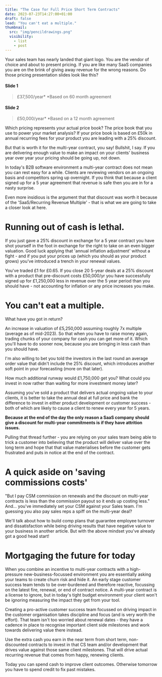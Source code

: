 ```yaml
---
title: "The Case for Full Price Short Term Contracts"
date: 2023-07-23T14:27:00+01:00
draft: false
lead: "You can't eat a multiple."
thumbnail:
  src: "img/pencildrawings.png"
  visibility:
    - list
    - post
---
```


Your sales team has nearly landed that giant logo. You are the vendor of choice and about to present pricing. If you are like many SaaS companies you are on the brink of giving away revenue for the wrong reasons. <!--more--> Do those pricing presentation slides look like this?

#### Slide 1 
> £37,500/year*  *Based on 60 month agreement
#### Slide 2
> £50,000/year*  *Based on a 12 month agreement

Which pricing represents your actual price book? The price book that you use to power your  market analysis? If your price book is based on £50k in annual recurring fees for your product you are leading with a 25% discount.

But that is worth it for the multi-year contract, you say! Bullshit, I say. If you are delivering enough value to make an impact on your clients' business year over year your pricing should be going up, not down.

In today's B2B software environment a multi-year contract does not mean you can rest easy for a while. Clients are reviewing vendors on an ongoing basis and competitors spring up overnight. If you think that because a client signed up for a 5 year agreement that revenue is safe then you are in for a nasty surprise.

Even more insidious is the argument that that discount was worth it because of the 'SaaS/Recurring Revenue Multiple' - that is what we are going to take a closer look at here.

# Running out of cash is lethal. 
If you just gave a 25% discount in exchange for a 5 year contract you have shot yourself in the foot in exchange for the right to take on an even bigger valuation. Good luck applying that 'annual inflation adjustment' without a fight - and if you put your prices up (which you should as your product grows) you've introduced a trench in your renewal values.

You've traded £1 for £0.65. If you close 20 5-year deals at a 25% discount with a product that pre-discount costs £50,000/yr you have successfully signed up for £1,250,000 less in revenue over the 5 year period than you should have - not accounting for inflation or any price increases you make.

# You can't eat a multiple.
What have you got in return?

An increase in valuation of £5,250,000 assuming roughly 7x multiple (average as of mid-2023). So that when you have to raise money again, trading chunks of your company for cash you can get more of it. Which you'll have to do sooner now, because you are bringing in less cash than you should have.

I'm also willing to bet you told the investors in the last round an average order value that didn't include the 25% discount, which introduces another soft point in your forecasting (more on that later).

How much additional runway would £1,750,000 get you? What could you invest in now rather than waiting for more investment money later?

Assuming you've sold a product that delivers actual ongoing value to your clients, it is better to take the annual deal at full price and bank the difference to invest in either product development or customer success - both of which are likely to cause a client to renew every year for 5 years.

**Because at the end of the day the only reason a SaaS company should give a discount for multi-year commitments is if they have attrition issues.**

Pulling that thread further - you are relying on your sales team being able to trick a customer into believing that the product will deliver value over the long term and hope that that value materialises before the customer gets frustrated and puts in notice at the end of the contract.

# A quick aside on 'saving commissions costs' 
"But I pay CSM commission on renewals and the discount on multi-year contracts is less than the commission payout so it ends up costing less." And... you've immediately set your CSM against your Sales team. I'm guessing you also pay sales reps a spiff on the multi-year deal?

We'll talk about how to build comp plans that guarantee employee turnover and dissatisfaction while being driving results that have negative value to your business in another article. But with the above mindset you've already got a good head start!


# Mortgaging the future for today 
When you combine an incentive to multi-year contracts with a high-pressure new-business-focussed environment you are essentially asking your teams to create churn risk and hide it. An early stage customer success team tends to be over-burdened and therefore reactive, focussing on the latest fire, renewal, or end of contract notice. A multi-year contract is a license to ignore, but in today's tight budget environment your client won't be ignoring measuring the impact they get from your tool.

Creating a pro-active customer success team focussed on driving impact in the customer organisation takes discipline and focus (and is very worth the effort). That team isn't too worried about renewal dates - they have a cadence in place to recognise important client side milestones and work towards delivering value there instead. 

Use the extra cash you earn in the near term from short term, non-discounted contracts to invest in that CS team and/or development that drives value against those same client milestones. That will drive actual recurring revenue that comes from happy, renewing clients.

Today you can spend cash to improve client outcomes. Otherwise tomorrow you have to spend credit to fix past mistakes.  